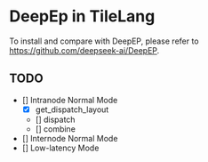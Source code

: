 # DeepEp in TileLang

To install and compare with DeepEP, please refer to https://github.com/deepseek-ai/DeepEP.

## TODO
- [] Intranode Normal Mode
    - [x] get_dispatch_layout
    - [] dispatch
    - [] combine
- [] Internode Normal Mode
- [] Low-latency Mode